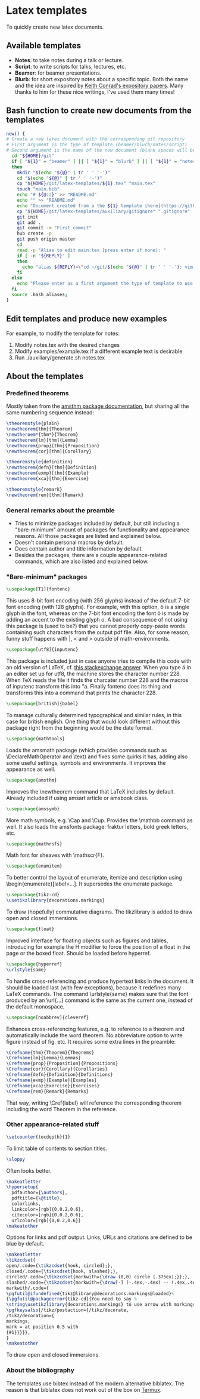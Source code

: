 # Latex templates

To quickly create new latex documents.

## Available templates

- **Notes**: to take notes during a talk or lecture.
- **Script**: to write scripts for talks, lectures, etc.
- **Beamer**: for beamer presentations.
- **Blurb**: for short expository notes about a specific topic. Both the name and the idea are inspired by [Keith Conrad's expository papers](https://kconrad.math.uconn.edu/blurbs/). Many thanks to him for these nice writings, I've used them many times!

## Bash function to create new documents from the templates

```bash
new() {
# Create a new latex document with the corresponding git repository
# First argument is the type of template (beamer/blurb/notes/script)
# Second argument is the name of the new document (blank spaces will be replaced by hyphens)
  cd "${HOME}/git"
  if [ "${1}" = "beamer" ] || [ "${1}" = "blurb" ] || [ "${1}" = "notes" ] || [ "${1}" = "script" ]
  then
    mkdir "$(echo "${@}" | tr ' ' '-')"
    cd "$(echo "${@}" | tr ' ' '-')"
    cp "${HOME}/git/latex-templates/${1}.tex" "main.tex"
    touch "main.bib"
    echo "# ${@:2}" >> "README.md"
    echo "" >> "README.md"
    echo "Document created from a the ${1} template [here](https://github.com/pedro-nlb/latex-templates)." >> "README.md"
    cp "${HOME}/git/latex-templates/auxiliary/gitignore" ".gitignore"
    git init
    git add .
    git commit -m "First commit"
    hub create -p
    git push origin master
    cd
    read -p "Alias to edit main.tex [press enter if none]: "
    if [ -n "${REPLY}" ]
    then
      echo "alias ${REPLY}=\"cd ~/git/$(echo "${@}" | tr ' ' '-'); vim main.tex\";" >> ".bash_aliases"
    fi
  else
    echo "Please enter as a first argument the type of template to use (beamer/blurb/notes/script) and use the remaining arguments for the name of the document and repository (blank spaces will be replaced by hyphens)."
  fi
  source .bash_aliases;
}
```

## Edit templates and produce new examples

For example, to modify the template for notes:

1. Modify notes.tex with the desired changes
2. Modify examples/example.tex if a different example text is desirable
3. Run ./auxiliary/generate.sh notes.tex

## About the templates

### Predefined theorems

Mostly taken from the [amsthm package documentation](www.ams.org/arc/tex/amscls/amsthdoc.pdf), but sharing all the same numbering sequence instead:

```latex
\theoremstyle{plain}
\newtheorem{thm}{Theorem}
\newtheroem*{thm*}{Theorem}
\newtheorem{lm}[thm]{Lemma}
\newtheorem{prop}[thm]{Proposition}
\newtheorem{cor}[thm]{Corollary}

\theoremstyle{definition}
\newtheorem{defn}[thm]{Definition}
\newtheorem{exmp}[thm]{Example}
\newtheorem{xca}[thm]{Exercise}

\theoremstyle{remark}
\newtheorem{rem}[thm]{Remark}
```

### General remarks about the preamble

- Tries to minimize packages included by default, but still including a "bare-minimum" amount of packages for functionality and appearance reasons.
All those packages are listed and explained below.
- Doesn't contain personal macros by default.
- Does contain author and title information by default.
- Besides the packages, there are a couple appearance-related commands, which are also listed and explained below.

### "Bare-minimum" packages

```latex
\usepackage[T1]{fontenc}
```

This uses 8-bit font encoding (with 256 glyphs) instead of the default 7-bit font encoding (with 128 glyphs).
For example, with this option, ö is a single glyph in the font, whereas on the 7-bit font encoding the font ö is made by adding an accent to the existing glyph o.
A bad consequence of not using this package is (used to be?) that you cannot properly copy-paste words containing such characters from the output pdf file.
Also, for some reason, funny stuff happens with |, < and > outside of math-environments.

```latex
\usepackage[utf8]{inputenc}
```

This package is included just in case anyone tries to compile this code with an old version of LaTeX, cf. [this stackexchange answer](https://tex.stackexchange.com/a/560594/112609).
When you type ä in an editer set up for utf8, the machine stores the character number 228.
When TeX reads the file it finds the charcater number 228 and the macros of inputenc transform this into \"a.
Finally fontenc does its thing and transforms this into a command that prints the character 228.

```latex
\usepackage[british]{babel}
```

To manage culturally determined typographical and similar rules, in this case for british english.
One thing that would look different without this package right from the beginning would be the date format.

```latex
\usepackage{mathtools}
```

Loads the amsmath package (which provides commands such as \DeclareMathOperator and \text) and fixes some quirks it has, adding also some useful settings, symbols and environments.
It improves the appearance as well.

```latex
\usepackage{amsthm}
```

Improves the \newtheorem command that LaTeX includes by default.
Already included if using amsart article or amsbook class.

```latex
\usepackage{amssymb}
```

More math symbols, e.g. \Cap and \Cup.
Provides the \mathbb command as well.
It also loads the amsfonts package: fraktur letters, bold greek letters, etc.

```latex
\usepackage{mathrsfs}
```

Math font for sheaves with \mathscr{F}.

```latex
\usepackage{enumitem}
```

To better control the layout of enumerate, itemize and description using \begin{enumerate}[label=...].
It supersedes the enumerate package.

```latex
\usepackage{tikz-cd}
\usetikzlibrary{decorations.markings}
```

To draw (hopefully) commutative diagrams.
The tikzlibrary is added to draw open and closed immersions.

```latex
\usepackage{float}
```

Improved interface for floating objects such as figures and tables, introducing for example the H modifier to force the position of a float in the page or the boxed float.
Should be loaded before hyperref.

```latex
\usepackage{hyperref}
\urlstyle{same}
```

To handle cross-referencing and produce hypertext links in the document.
It should be loaded last (with few exceptions), because it redefines many LaTeX commands.
The command \urlstyle{same} makes sure that the font produced by an \url{...} command is the same as the current one, instead of the default monospace.

```latex
\usepackage[noabbrev]{cleveref}
```

Enhances cross-referencing features, e.g. to reference to a theorem and automatically include the word theorem.
No abbreviature option to write figure instead of fig. etc.
It requires some extra lines in the preamble:

```latex
\Crefname{thm}{Theorem}{Theorems}
\Crefname{lm}{Lemma}{Lemmas}
\Crefname{prop}{Proposition}{Propositions}
\Crefname{cor}{Corollary}{Corollaries}
\Crefname{defn}{Definition}{Definitions}
\Crefname{exmp}{Example}{Examples}
\Crefname{xca}{Exercise}{Exercises}
\Crefname{rem}{Remark}{Remarks}
```

That way, writing \Cref{label} will reference the corresponding theorem including the word Theorem in the reference.

### Other appearance-related stuff

```latex
\setcounter{tocdepth}{1}
```

To limit table of contents to section titles.

```latex
\sloppy
```

Often looks better.

```latex
\makeatletter
\hypersetup{
  pdfauthor={\authors},
  pdftitle={\@title},
  colorlinks,
  linkcolor=[rgb]{0,0.2,0.6},
  citecolor=[rgb]{0,0.2,0.6},
  urlcolor=[rgb]{0,0.2,0.6}}
\makeatother
```

Options for links and pdf output.
Links, URLs and citations are defined to be blue by default.

```latex
\makeatletter
\tikzcdset{
open/.code={\tikzcdset{hook, circled};},
closed/.code={\tikzcdset{hook, slashed};},
circled/.code={\tikzcdset{markwith={\draw (0,0) circle (.375ex);}};},
slashed/.code={\tikzcdset{markwith={\draw[-] (-.4ex,-.4ex) -- (.4ex,.4ex);}};},
markwith/.code={
\pgfutil@ifundefined{tikz@library@decorations.markings@loaded}%
{\pgfutil@packageerror{tikz-cd}{You need to say %
\string\usetikzlibrary{decorations.markings} to use arrow with markings}{}}{}%
\pgfkeysalso{/tikz/postaction={/tikz/decorate,
/tikz/decoration={
markings,
mark = at position 0.5 with
{#1}}}}},
}
\makeatother
```

To draw open and closed immersions.

### About the bibliography

The templates use bibtex instead of the modern alternative biblatex. The reason is that biblatex does not work out of the box on [Termux](https://termux.com).
